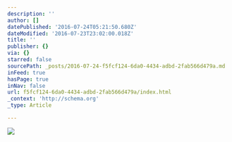 ```yaml
---
description: ''
author: []
datePublished: '2016-07-24T05:21:50.680Z'
dateModified: '2016-07-23T23:02:00.018Z'
title: ''
publisher: {}
via: {}
starred: false
sourcePath: _posts/2016-07-24-f5fcf124-6da0-4434-adbd-2fab566d479a.md
inFeed: true
hasPage: true
inNav: false
url: f5fcf124-6da0-4434-adbd-2fab566d479a/index.html
_context: 'http://schema.org'
_type: Article

---
```

![](https://the-grid-user-content.s3-us-west-2.amazonaws.com/2a60a4da-acfa-4624-b55b-b13906d99dd2.jpg)